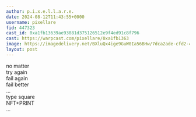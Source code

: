 ```yaml
---
author: p.i.x.e.l.l.a.r.e.
date: 2024-08-12T11:43:55+0000
username: pixellare
fid: 447323
cast_id: 0xa1fb13639ae93081d375126512e9f4ed91c8f796
cast: https://warpcast.com/pixellare/0xa1fb1363
image: https://imagedelivery.net/BXluQx4ige9GuW0Ia56BHw/7dca2ade-cfd2-4565-98ea-ef81c809fc00/original
layout: post
---
```

no matter  
try again  
fail again  
fail better  
...  
type square  
NFT+PRINT  
...  

<img src='https://imagedelivery.net/BXluQx4ige9GuW0Ia56BHw/7dca2ade-cfd2-4565-98ea-ef81c809fc00/original' alt='' referrerpolicy='no-referrer'/>
<img src='https://imagedelivery.net/BXluQx4ige9GuW0Ia56BHw/3ed8e77f-88e7-489c-06be-35227cf0db00/original' alt='' referrerpolicy='no-referrer'/>